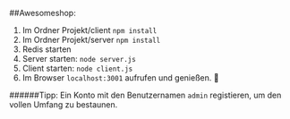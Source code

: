 ##Awesomeshop:
1. Im Ordner Projekt/client `npm install`
2. Im Ordner Projekt/server `npm install`
3. Redis starten
4. Server starten: `node server.js`
5. Client starten: `node client.js`
6. Im Browser `localhost:3001` aufrufen und genießen. :palm_tree:

######Tipp: Ein Konto mit den Benutzernamen `admin` registieren, um den vollen Umfang zu bestaunen.

